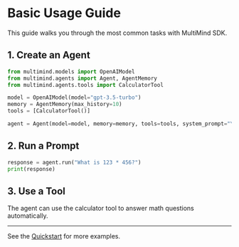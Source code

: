 # Basic Usage Guide

This guide walks you through the most common tasks with MultiMind SDK.

## 1. Create an Agent

```python
from multimind.models import OpenAIModel
from multimind.agents import Agent, AgentMemory
from multimind.agents.tools import CalculatorTool

model = OpenAIModel(model="gpt-3.5-turbo")
memory = AgentMemory(max_history=10)
tools = [CalculatorTool()]

agent = Agent(model=model, memory=memory, tools=tools, system_prompt="You are a helpful assistant.")
```

## 2. Run a Prompt

```python
response = agent.run("What is 123 * 456?")
print(response)
```

## 3. Use a Tool

The agent can use the calculator tool to answer math questions automatically.

---

See the [Quickstart](../getting-started/quickstart.md) for more examples. 